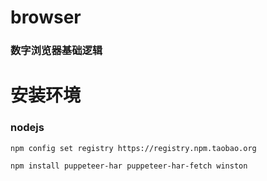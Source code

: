 # browser
### 数字浏览器基础逻辑
# 安装环境
### nodejs

`npm config set registry https://registry.npm.taobao.org`

`npm install puppeteer-har puppeteer-har-fetch winston`
